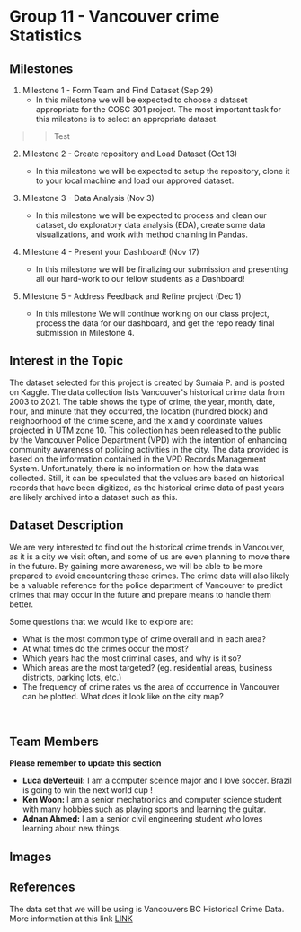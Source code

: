 # Group 11 - Vancouver crime Statistics

## Milestones

1. Milestone 1 - Form Team and Find Dataset (Sep 29)
   * In this milestone we will be expected to choose a dataset appropriate for the COSC 301 project. The most important task for this milestone is to select an appropriate dataset.

>> Test

2. Milestone 2 - Create repository and Load Dataset (Oct 13)
   * In this milestone we will be expected to setup the repository, clone it to your local machine and load our approved dataset.

3. Milestone 3 - Data Analysis (Nov 3)
   * In this milestone we will be expected to process and clean our dataset, do exploratory data analysis (EDA), create some data visualizations, and work with method chaining in Pandas.

4. Milestone 4 - Present your Dashboard! (Nov 17)
   * In this milestone we will be finalizing our submission and presenting all our hard-work to our fellow students as a Dashboard!

5. Milestone 5 - Address Feedback and Refine project (Dec 1)
   * In this milestone We will continue working on our class project, process the data for our dashboard, and get the repo ready final submission in Milestone 4.

## Interest in the Topic

The dataset selected for this project is created by Sumaia P. and is posted on Kaggle. The data collection lists Vancouver's historical crime data from 2003 to 2021. The table shows the type of crime, the year, month, date, hour, and minute that they occurred, the location (hundred block) and neighborhood of the crime scene, and the x and y coordinate values projected in UTM zone 10. This collection has been released to the public by the Vancouver Police Department (VPD) with the intention of enhancing community awareness of policing activities in the city. The data provided is based on the information contained in the VPD Records Management System. Unfortunately, there is no information on how the data was collected. Still, it can be speculated that the values are based on historical records that have been digitized, as the historical crime data of past years are likely archived into a dataset such as this.

## Dataset Description

We are very interested to find out the historical crime trends in Vancouver, as it is a city we visit often, and some of us are even planning to move there in the future. By gaining more awareness, we will be able to be more prepared to avoid encountering these crimes. The crime data will also likely be a valuable reference for the police department of Vancouver to predict crimes that may occur in the future and prepare means to handle them better.

Some questions that we would like to explore are:

- What is the most common type of crime overall and in each area?
- At what times do the crimes occur the most?
- Which years had the most criminal cases, and why is it so?
- Which areas are the most targeted? (eg. residential areas, business districts, parking lots, etc.)
- The frequency of crime rates vs the area of occurrence in Vancouver can be plotted. What does it look like on the city map?

&nbsp;

## Team Members

**Please remember to update this section**

- **Luca deVerteuil:** I am a computer sceince major and I love soccer. Brazil is going to win the next world cup !
- **Ken Woon:** I am a senior mechatronics and computer science student with many hobbies such as playing sports and learning the guitar.
- **Adnan Ahmed:** I am a senior civil engineering student who loves learning about new things.

## Images



## References

The data set that we will be using is Vancouvers BC Historical Crime Data. More information at this link [LINK](https://www.kaggle.com/datasets/sumaiaparveenshupti/vancouver-bc-historical-crime-data)




